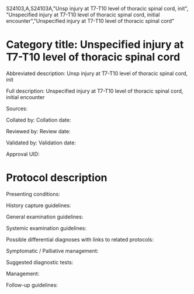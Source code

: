 S24103,A,S24103A,"Unsp injury at T7-T10 level of thoracic spinal cord, init", "Unspecified injury at T7-T10 level of thoracic spinal cord, initial encounter","Unspecified injury at T7-T10 level of thoracic spinal cord"
# Category title: Unspecified injury at T7-T10 level of thoracic spinal cord

Abbreviated description: Unsp injury at T7-T10 level of thoracic spinal cord, init

Full description: Unspecified injury at T7-T10 level of thoracic spinal cord, initial encounter

Sources:

Collated by:
Collation date:

Reviewed by:
Review date:

Validated by:
Validation date:

Approval UID:

# Protocol description

Presenting conditions:

History capture guidelines:

General examination guidelines:

Systemic examination guidelines:

Possible differential diagnoses with links to related protocols:

Symptomatic / Palliative management:

Suggested diagnostic tests:

Management:

Follow-up guidelines:
